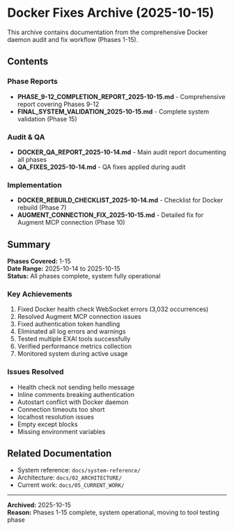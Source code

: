 # Docker Fixes Archive (2025-10-15)

This archive contains documentation from the comprehensive Docker daemon audit and fix workflow (Phases 1-15).

## Contents

### Phase Reports
- **PHASE_9-12_COMPLETION_REPORT_2025-10-15.md** - Comprehensive report covering Phases 9-12
- **FINAL_SYSTEM_VALIDATION_2025-10-15.md** - Complete system validation (Phase 15)

### Audit & QA
- **DOCKER_QA_REPORT_2025-10-14.md** - Main audit report documenting all phases
- **QA_FIXES_2025-10-14.md** - QA fixes applied during audit

### Implementation
- **DOCKER_REBUILD_CHECKLIST_2025-10-14.md** - Checklist for Docker rebuild (Phase 7)
- **AUGMENT_CONNECTION_FIX_2025-10-15.md** - Detailed fix for Augment MCP connection (Phase 10)

## Summary

**Phases Covered:** 1-15  
**Date Range:** 2025-10-14 to 2025-10-15  
**Status:** All phases complete, system fully operational

### Key Achievements
1. Fixed Docker health check WebSocket errors (3,032 occurrences)
2. Resolved Augment MCP connection issues
3. Fixed authentication token handling
4. Eliminated all log errors and warnings
5. Tested multiple EXAI tools successfully
6. Verified performance metrics collection
7. Monitored system during active usage

### Issues Resolved
- Health check not sending hello message
- Inline comments breaking authentication
- Autostart conflict with Docker daemon
- Connection timeouts too short
- localhost resolution issues
- Empty except blocks
- Missing environment variables

## Related Documentation
- System reference: `docs/system-reference/`
- Architecture: `docs/02_ARCHITECTURE/`
- Current work: `docs/05_CURRENT_WORK/`

---
**Archived:** 2025-10-15  
**Reason:** Phases 1-15 complete, system operational, moving to tool testing phase


